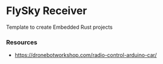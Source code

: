 # FlySky Receiver  

Template to create Embedded Rust projects

### Resources

- https://dronebotworkshop.com/radio-control-arduino-car/